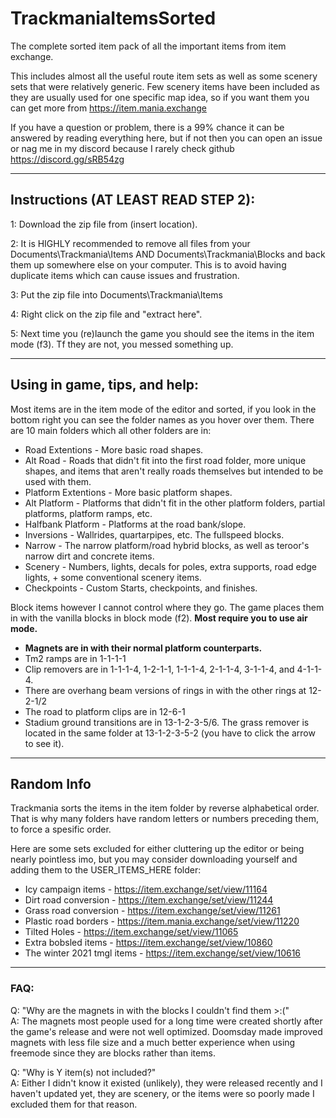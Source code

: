 # TrackmaniaItemsSorted

The complete sorted item pack of all the important items from item exchange. 


This includes almost all the useful route item sets as well as some scenery sets that were relatively generic. Few scenery items have been included as they are usually used for one specific map idea, so if you want them you can get more from https://item.mania.exchange

If you have a question or problem, there is a 99% chance it can be answered by reading everything here, but if not then you can open an issue or nag me in my discord because I rarely check github https://discord.gg/sRB54zg

-----------------------------------

## Instructions (AT LEAST READ STEP 2):

1: Download the zip file from (insert location).

2: It is HIGHLY recommended to remove all files from your Documents\Trackmania\Items AND Documents\Trackmania\Blocks and back them up somewhere else on your computer. This is to avoid having duplicate items which can cause issues and frustration.

3: Put the zip file into Documents\Trackmania\Items

4: Right click on the zip file and "extract here".

5: Next time you (re)launch the game you should see the items in the item mode (f3). Tf they are not, you messed something up.

--------------------------------------

## Using in game, tips, and help:

Most items are in the item mode of the editor and sorted, if you look in the bottom right you can see the folder names as you hover over them. There are 10 main folders which all other folders are in:

* Road Extentions - More basic road shapes.  
* Alt Road - Roads that didn't fit into the first road folder, more unique shapes, and items that aren't really roads themselves but intended to be used with them.  
* Platform Extentions - More basic platform shapes.  
* Alt Platform - Platforms that didn't fit in the other platform folders, partial platforms, platform ramps, etc.  
* Halfbank Platform - Platforms at the road bank/slope.
* Inversions - Wallrides, quartarpipes, etc. The fullspeed blocks.
* Narrow - The narrow platform/road hybrid blocks, as well as teroor's narrow dirt and concrete items.
* Scenery - Numbers, lights, decals for poles, extra supports, road edge lights, + some conventional scenery items.
* Checkpoints - Custom Starts, checkpoints, and finishes.


Block items however I cannot control where they go. The game places them in with the vanilla blocks in block mode (f2). **Most require you to use air mode.**

* **Magnets are in with their normal platform counterparts.**  
* Tm2 ramps are in 1-1-1-1  
* Clip removers are in 1-1-1-4, 1-2-1-1, 1-1-1-4, 2-1-1-4, 3-1-1-4, and 4-1-1-4.  
* There are overhang beam versions of rings in with the other rings at 12-2-1/2  
* The road to platform clips are in 12-6-1  
* Stadium ground transitions are in 13-1-2-3-5/6. The grass remover is located in the same folder at 13-1-2-3-5-2 (you have to click the arrow to see it).

--------------------------------------

## Random Info

Trackmania sorts the items in the item folder by reverse alphabetical order. That is why many folders have random letters or numbers preceding them, to force a spesific order.


Here are some sets excluded for either cluttering up the editor or being nearly pointless imo, but you may consider downloading yourself and adding them to the USER_ITEMS_HERE folder:  
* Icy campaign items - https://item.exchange/set/view/11164  
* Dirt road conversion - https://item.exchange/set/view/11244  
* Grass road conversion - https://item.exchange/set/view/11261  
* Plastic road borders - https://item.mania.exchange/set/view/11220  
* Tilted Holes - https://item.exchange/set/view/11065  
* Extra bobsled items - https://item.exchange/set/view/10860  
* The winter 2021 tmgl items - https://item.exchange/set/view/10616  

--------------------------------------

### FAQ:  

Q: "Why are the magnets in with the blocks I couldn't find them >:("  
A: The magnets most people used for a long time were created shortly after the game's release and were not well optimized. Doomsday made improved magnets with less file size and a much better experience when using freemode since they are blocks rather than items.  

Q: "Why is Y item(s) not included?"  
A: Either I didn't know it existed (unlikely), they were released recently and I haven't updated yet, they are scenery, or the items were so poorly made I excluded them for that reason.  
